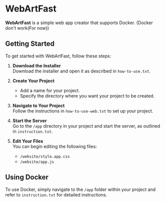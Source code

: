 # WebArtFast

**WebArtFast** is a simple web app creator that supports Docker. (Docker don't work(For now))

## Getting Started

To get started with WebArtFast, follow these steps:

1. **Download the Installer**  
   Download the installer and open it as described in `how-to-use.txt`.

2. **Create Your Project**  
   - Add a name for your project.
   - Specify the directory where you want your project to be created.

3. **Navigate to Your Project**  
   Follow the instructions in `how-to-use-web.txt` to set up your project.

4. **Start the Server**  
   Go to the `/app` directory in your project and start the server, as outlined in `instruction.txt`.

5. **Edit Your Files**  
   You can begin editing the following files:
   - `/website/style.app.css`
   - `/website/app.js`

## Using Docker

To use Docker, simply navigate to the `/app` folder within your project and refer to `instruction.txt` for detailed instructions.
